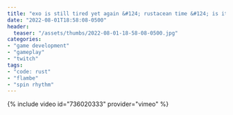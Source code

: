 ```yaml
---
title: "exo is still tired yet again &#124; rustacean time &#124; is it good idea to code when sleep &#124; spinny rhythms"
date: "2022-08-01T18:58:08-0500"
header:
  teaser: "/assets/thumbs/2022-08-01-18-58-08-0500.jpg"
categories:
- "game development"
- "gameplay"
- "twitch"
tags:
- "code: rust"
- "flambe"
- "spin rhythm"
---
```

{% include video id="736020333" provider="vimeo" %}
